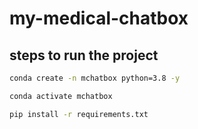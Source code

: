 # my-medical-chatbox
##  steps to run the project
```bash 
conda create -n mchatbox python=3.8 -y
```
```bash 
conda activate mchatbox
```
```bash 
pip install -r requirements.txt
```